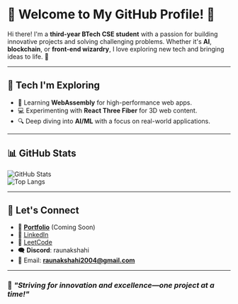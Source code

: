 # 🌟 Welcome to My GitHub Profile! 👋

Hi there! I'm a **third-year BTech CSE student** with a passion for building innovative projects and solving challenging problems. Whether it's **AI**, **blockchain**, or **front-end wizardry**, I love exploring new tech and bringing ideas to life. 🚀

---

## 🎯 **Tech I'm Exploring**

- 🌱 Learning **WebAssembly** for high-performance web apps.
- 💻 Experimenting with **React Three Fiber** for 3D web content.
- 🔍 Deep diving into **AI/ML** with a focus on real-world applications.

---

## 📊 **GitHub Stats**

![GitHub Stats](https://github-readme-stats.vercel.app/api?username=RaunakShahi&show_icons=true&theme=radical)  
![Top Langs](https://github-readme-stats.vercel.app/api/top-langs/?username=RaunakShahi&layout=compact&theme=radical)

---

## 🌟 **Let's Connect**

- 📝 **[Portfolio](#)** (Coming Soon)
- 💼 [LinkedIn](https://linkedin.com/in/RaunakShahi)
- 🧩 [LeetCode](https://leetcode.com/u/RaunakShahi/)
- 🗨️ **Discord**: raunakshahi
- 📧 Email: **raunakshahi2004@gmail.com**

---

### 🌟 *"Striving for innovation and excellence—one project at a time!"*
